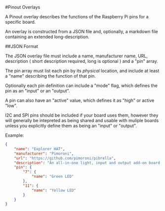 #Pinout Overlays

A Pinout overlay describes the functions of the Raspberry Pi pins for a specific board.

An overlay is constructed from a JSON file and, optionally, a markdown file containing an extended long-description.

##JSON Format

The JSON overlay file must include a name, manufacturer name, URL, description 
( short description required, long is optional ) and a "pin" array.

The pin array must list each pin by its *physical* location, and include at least a "name" describing the function
of that pin.

Optionally each pin definition can include a "mode" flag, which defines the pin as an "input" or an "output".

A pin can also have an "active" value, which defines it as "high" or active "low".

I2C and SPI pins should be included if your board uses them, however they will generally be intepreted as being
shared and usable with muliple boards unless you explicitly define them as being an "input" or "output".

Example:

```json
{
	"name": "Explorer HAT",
	"manufacturer": "Pimoroni",
	"url": "https://github.com/pimoroni/pibrella",
	"description": "An all-in-one light, input and output add-on board.",
	"pin": {
		"7": {
			"name": "Green LED"
		},
		"11": {
			"name": "Yellow LED"
		}
	}
}
```
